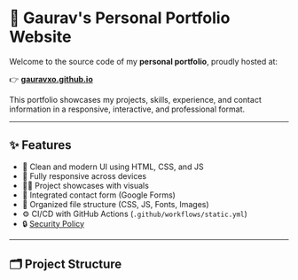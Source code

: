 # 🚀 Gaurav's Personal Portfolio Website

Welcome to the source code of my **personal portfolio**, proudly hosted at:

👉 **[gauravxo.github.io](https://gauravxo.github.io)**

This portfolio showcases my projects, skills, experience, and contact information in a responsive, interactive, and professional format.

---

## ✨ Features

- 🎨 Clean and modern UI using HTML, CSS, and JS
- 📱 Fully responsive across devices
- 🧑‍💼 Project showcases with visuals
- 📝 Integrated contact form (Google Forms)
- 📂 Organized file structure (CSS, JS, Fonts, Images)
- ⚙️ CI/CD with GitHub Actions (`.github/workflows/static.yml`)
- 🔒 [Security Policy](SECURITY.md)

---

## 🗂️ Project Structure

